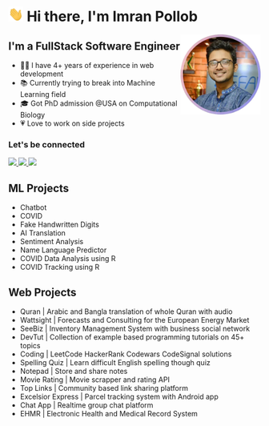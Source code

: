 # <img width="30px" src="./src/hi.gif" /> Hi there, I'm Imran Pollob

<img align="right" alt="imran pollob" height="160px" src="./src/imran-pollob.png"/>

## I'm a FullStack Software Engineer

- 🧑‍💻 I have 4+ years of experience in web development
- 📚 Currently trying to break into Machine Learning field
- 🎓 Got PhD admission @USA on Computational Biology
- 💗 Love to work on side projects

### Let's be connected

<a href="mailto:imranpollob.iitju@gmail.com" target="_blank">
  <img src="https://img.shields.io/badge/imranpollob.iitju@gmail.com-D14836?style=for-the-badge&logo=gmail&logoColor=white"  />
</a>

<a href="https://www.linkedin.com/in/pollmix/" target="_blank">
  <img src="https://img.shields.io/badge/pollmix-0077B5?style=for-the-badge&logo=linkedin&logoColor=white"  />
</a>

<a href="https://facebook.com/pollmix" target="_blank">
  <img src="https://img.shields.io/badge/pollmix-1877F2?style=for-the-badge&logo=facebook&logoColor=white"  />
</a>

## ML Projects
- Chatbot
- COVID
- Fake Handwritten Digits
- AI Translation
- Sentiment Analysis
- Name Language Predictor
- COVID Data Analysis using R
- COVID Tracking using R


## Web Projects
- Quran | Arabic and Bangla translation of whole Quran with audio
- Wattsight | Forecasts and Consulting for the European Energy Market
- SeeBiz | Inventory Management System with business social network
- DevTut | Collection of example based programming tutorials on 45+ topics
- Coding | LeetCode HackerRank Codewars CodeSignal solutions
- Spelling Quiz | Learn difficult English spelling though quiz
- Notepad | Store and share notes
- Movie Rating | Movie scrapper and rating API
- Top Links | Community based link sharing platform
- Excelsior Express | Parcel tracking system with Android app
- Chat App | Realtime group chat platform
- EHMR | Electronic Health and Medical Record System